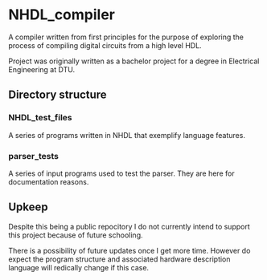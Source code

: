 # NHDL_compiler
A compiler written from first principles for the purpose of exploring the process of compiling digital circuits from a high level HDL. 

Project was originally written as a bachelor project for a degree in Electrical Engineering at DTU.

## Directory structure

### NHDL_test_files
A series of programs written in NHDL that exemplify language features.

### parser_tests
A series of input programs used to test the parser. They are here for documentation reasons.

## Upkeep
Despite this being a public repocitory I do not currently intend to support this project because of future schooling.

There is a possibility of future updates once I get more time. However do expect the program structure and associated hardware description language will redically change if this case.
